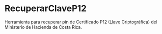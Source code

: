 # RecuperarClaveP12
Herramienta para recuperar pin de Certificado P12 (Llave Criptográfica) del Ministerio de Hacienda de Costa Rica.
